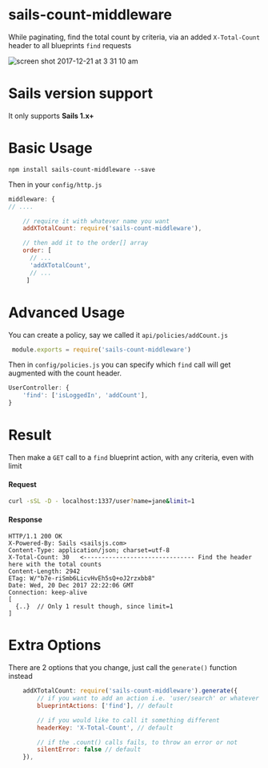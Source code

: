 
# sails-count-middleware
While paginating, find the total count by criteria, via an added `X-Total-Count` header to all blueprints `find` requests

![screen shot 2017-12-21 at 3 31 10 am](https://user-images.githubusercontent.com/1398375/34236288-7bd4f658-e5ff-11e7-87b7-53be1433f272.png)


# Sails version support
It only supports __Sails 1.x+__

# Basic Usage

```
npm install sails-count-middleware --save
```

Then in your `config/http.js`

```javascript
middleware: {
// ....

    // require it with whatever name you want
    addXTotalCount: require('sails-count-middleware'),

    // then add it to the order[] array
    order: [
      // ...
      'addXTotalCount',
      // ...
     ]
```

# Advanced Usage
You can create a policy, say we called it `api/policies/addCount.js`
```javascript
 module.exports = require('sails-count-middleware')
```
Then in `config/policies.js` you can specify which `find` call will get augmented with the count header.
```javascript
UserController: {
    'find': ['isLoggedIn', 'addCount'],
}
```

# Result
Then make a `GET` call to a `find` blueprint action, with any criteria, even with limit
#### Request
```bash
curl -sSL -D - localhost:1337/user?name=jane&limit=1
```
#### Response
```
HTTP/1.1 200 OK
X-Powered-By: Sails <sailsjs.com>
Content-Type: application/json; charset=utf-8
X-Total-Count: 30   <------------------------------- Find the header here with the total counts
Content-Length: 2942
ETag: W/"b7e-riSmb6LicvHvEh5sQ+oJ2rzxbb8"
Date: Wed, 20 Dec 2017 22:22:06 GMT
Connection: keep-alive
[
  {..}  // Only 1 result though, since limit=1
]
```

# Extra Options

There are 2 options that you change, just call the `generate()` function instead
```javascript
    addXTotalCount: require('sails-count-middleware').generate({
        // if you want to add an action i.e. 'user/search' or whatever
        blueprintActions: ['find'], // default

        // if you would like to call it something different
        headerKey: 'X-Total-Count', // default

        // if the .count() calls fails, to throw an error or not
        silentError: false // default
    }),
```
